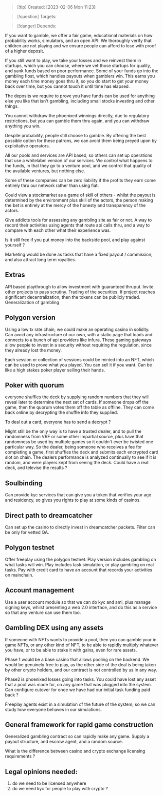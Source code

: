 
>[!tip] Created: [2023-02-06 Mon 11:23]

>[!question] Targets: 

>[!danger] Depends: 

If you want to gamble, we offer a fair game, educational materials on how probability works, simulators, and an open API.  We thoroughly verify that children are not playing and we ensure people can afford to lose with proof of a higher deposit.

If you still want to play, we take your losses and we reinvest them in startups, which you can choose, where we vet those startups for quality, and yank funds based on poor performance.  Some of your funds go into the gambling float, which handles payouts when gamblers win.  This earns you money each time money goes thru it, so you do start to get your money back over time, but you cannot touch it until time has elapsed.

The deposits we require to prove you have funds can be used for anything else you like that isn't gambling, including small stocks investing and other things.

You cannot withdraw the phoenixed winnings directly, due to regulatory restrictions, but you can gamble them thru again, and you can withdraw anything you win.

Despite probability, people still choose to gamble.  By offering the best possible option for these patrons, we can avoid them being preyed upon by exploitative operators.

All our pools and services are API based, so others can set up operations that use a whitelabel version of our services.  We control what happens to the funds, in that they go to a venture pool, and we control that quality of the available ventures, but nothing else.

Some of these companies can be zero liability if the profits they earn come entirely thru our network rather than using fiat.  

Could view a stockmarket as a game of skill of others - whilst the payout is determined by the environment plus skill of the actors, the person making the bet is entirely at the mercy of the honesty and transparency of the actors.

Give addicts tools for assessing any gambling site as fair or not.  A way to record their activities using agents that route api calls thru, and a way to compare with each other what their experience was.

Is it still free if you put money into the backside pool, and play against yourself ?

Marketing would be done as tasks that have a fixed payout / commission, and also attract long term royalties.
## Extras
API based playthrough to allow investment with guaranteed thruput.
Invite other projects to pass scrutiny.
Trading of the securities.
If project reaches significant decentralization, then the tokens can be publicly traded.
Generalization of gambling

## Polygon version
Using a low tx rate chain, we could make an operating casino in solidity.  Can avoid any infrastructure of our own, with a static page that loads and connects to a bunch of api providers like infura.  These gaming gateways allow people to invest in a security without requiring the regulation, since they already lost the money.

Each session or collection of sessions could be minted into an NFT, which can be used to prove what you played.  You can sell it if you want.  Can be like a high stakes poker player selling their hands.

## Poker with quorum
everyone shuffles the deck by supplying random numbers that they will reveal later to determine the next set of cards.  If someone drops off the game, then the quorum votes them off the table as offline.  They can come back online by decrypting the shuffle info they supplied.

To deal out a card, everyone has to send a decrypt ?

Might still be the only way is to have a trusted dealer, and to pull the randomness from VRF or some other impartial source, plus have that randomness be used by multiple games so it couldn't ever be twisted one particular way.  So the dealer, being someone who receives a fee for completing a game, first shuffles the deck and submits each encrypted card slot on chain.  The dealers performance is analyzed continually to see if it is random, and were players kept from seeing the deck.  Could have a real deck, and televise the results ?

## Soulbinding
Can provide kyc services that can give you a token that verifies your age and residency, so gives you rights to play at some kinds of casinos.

## Direct path to dreamcatcher
Can set up the casino to directly invest in dreamcatcher packets.
Filter can be only for vetted QA.

## Polygon testnet
Offer freeplay using the polygon testnet.  Play version includes gambling on what tasks will win.  Play includes task simulation, or play gambling on real tasks.  Pay with credit card to have an account that records your activities on mainchain.

## Account management
Use a user account module so that we can do kyc and aml, plus manage signing keys, whilst presenting a web 2.0 interface, and do this as a service so that any venture can use them too.

## Gambling DEX using any assets
If someone with NFTs wants to provide a pool, then you can gamble your in game NFTs, or any other kind of NFT, to be able to rapidly multiply whatever you have, or to be able to stake it with gains, even for rare assets.

Phase 1 would be a base casino that allows pooling on the backend.  We would be genuinely free to play, as the other side of the deal is being taken by other crypto holders, and our contract is not controlled by us in any way.  

Phase2 is phoenixed losses going into tasks.  You could have lost any asset that a pool was made for, on any game that was plugged into the system.  Can configure cutover for once we have had our initial task funding paid back ?

Freeplay agents exist in a simulation of the future of the system, so we can study how everyone behaves in our simulations.

## General framework for rapid game construction
Generalized gambling contract so can rapidly make any game.  Supply a payout structure, and escrow agent, and a random source.

What is the difference between casino and crypto exchange licensing requirements ?

## Legal opinions needed:
1. do we need to be licensed anywhere
2. do we need kyc for people to play with crypto ?